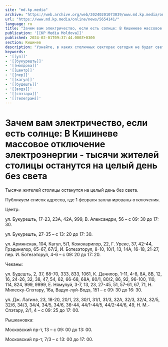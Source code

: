 ```yaml
---
site: "md.kp.media"
archive: "https://web.archive.org/web/20240201073039/www.md.kp.media/online/news/5654141/"
url: "https://www.md.kp.media/online/news/5654141/"
language: ru
title: "Зачем вам электричество, если есть солнце: В Кишиневе массовое отключение электроэнергии - тысячи жителей столицы останутся на целый день без света"
publication: '[[KP Media Moldova]]'
published: 2024-02-01T09:37:44.000Z+0300
section: Кишинев
description: "Узнайте, в каких столичных секторах сегодня не будет света"
keywords:
- '[[ул]]'
- '[[букурешть]]'
- '[[молдова]]'
- '[[центр]]'
- '[[пер]]'
- '[[кагул]]'
- '[[будешть]]'
- '[[водэ]]'
- '[[спэтара]]'
- '[[телеграм]]'
---
```


# Зачем вам электричество, если есть солнце: В Кишиневе массовое отключение электроэнергии - тысячи жителей столицы останутся на целый день без света

Тысячи жителей столицы останутся на целый день без света.

Публикуем список адресов, где 1 февраля запланированы отключения.

Центр:

ул. Букурешть, 17-23, 23A, 42A, 999, В. Александри, 56 – с 09: 30 до 17: 30.

ул. Букурешть, 27-35 – с 13: 20 до 17: 30.

ул. Армянская, 104, Кагул, 5/1, Кожокарилор, 22, Г. Уреке, 37, 42-44, Грэдинилор, 65-67, 67/2, И. Ботезэторул, 8-10, 10/1, 13, 14A, 16-18, 21-27, пер. И. Ботезэторул, 4-6 – с 09: 20 до 17: 20.

Чеканы:

ул. Будешть, 2, 37, 68-70, 333, 833, 1061, К. Дачилор, 1-11, 4-8, 8A, 8B, 12, 16, 24-26, 32, 38, 47, 54, 62, 66-68, 68A, 80/1, 80/2, 86, 92, 96-100, 110, 114, 824, 999, 9999, E. Нямулуй, 3-7, 13, 23, 27-45, 51, 57-61, 67, 71, Н. Милеску-Спэтару, 16a, Вадул-луй-Водэ, 151 – с 09: 30 до 16: 30.

ул. Дж. Латинэ, 23, 18-20, 20/1, 23, 30/1, 31/1, 31/3, 32A, 32/3, 32/4, 32/5, 32/6, 34/3, 34/4, 34/5, 34/6, 36-44, 44/1-44/5, 44/2-44/6, 49, Н. М.-Спэтару, 2/1, 4 – с 09: 25 до 17: 00.

Рышкановка:

Московский пр-т, 13 – с 09: 00 до 13: 00.

Московский пр-т, 7/3 – с 13: 00 до 17: 00.